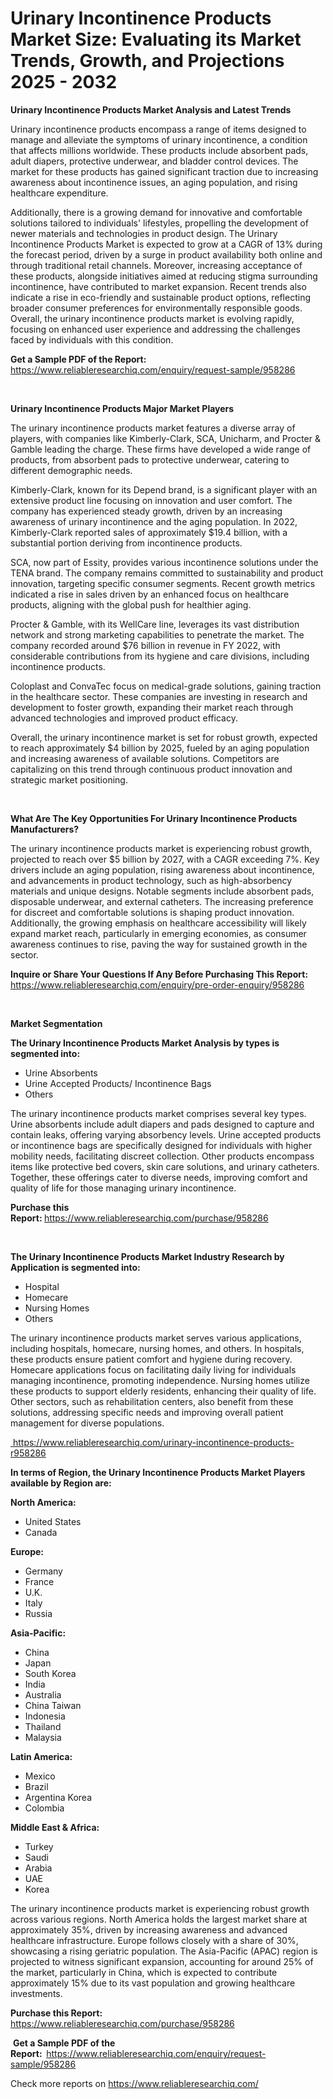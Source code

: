 <p><h1>Urinary Incontinence Products Market Size: Evaluating its Market Trends, Growth, and Projections 2025 - 2032</h1></p><p><strong>Urinary Incontinence Products Market Analysis and Latest Trends</strong></p>
<p><p>Urinary incontinence products encompass a range of items designed to manage and alleviate the symptoms of urinary incontinence, a condition that affects millions worldwide. These products include absorbent pads, adult diapers, protective underwear, and bladder control devices. The market for these products has gained significant traction due to increasing awareness about incontinence issues, an aging population, and rising healthcare expenditure.</p><p>Additionally, there is a growing demand for innovative and comfortable solutions tailored to individuals' lifestyles, propelling the development of newer materials and technologies in product design. The Urinary Incontinence Products Market is expected to grow at a CAGR of 13% during the forecast period, driven by a surge in product availability both online and through traditional retail channels. Moreover, increasing acceptance of these products, alongside initiatives aimed at reducing stigma surrounding incontinence, have contributed to market expansion. Recent trends also indicate a rise in eco-friendly and sustainable product options, reflecting broader consumer preferences for environmentally responsible goods. Overall, the urinary incontinence products market is evolving rapidly, focusing on enhanced user experience and addressing the challenges faced by individuals with this condition.</p></p>
<p><strong>Get a Sample PDF of the Report:&nbsp;</strong> <a href="https://www.reliableresearchiq.com/enquiry/request-sample/958286?utm_campaign=2735&utm_medium=2&utm_source=Github&utm_content=ia&utm_term=04042025&utm_id=urinary-incontinence-products">https://www.reliableresearchiq.com/enquiry/request-sample/958286</a></p>
<p>&nbsp;</p>
<p><strong>Urinary Incontinence Products Major Market Players</strong></p>
<p><p>The urinary incontinence products market features a diverse array of players, with companies like Kimberly-Clark, SCA, Unicharm, and Procter & Gamble leading the charge. These firms have developed a wide range of products, from absorbent pads to protective underwear, catering to different demographic needs.</p><p>Kimberly-Clark, known for its Depend brand, is a significant player with an extensive product line focusing on innovation and user comfort. The company has experienced steady growth, driven by an increasing awareness of urinary incontinence and the aging population. In 2022, Kimberly-Clark reported sales of approximately $19.4 billion, with a substantial portion deriving from incontinence products.</p><p>SCA, now part of Essity, provides various incontinence solutions under the TENA brand. The company remains committed to sustainability and product innovation, targeting specific consumer segments. Recent growth metrics indicated a rise in sales driven by an enhanced focus on healthcare products, aligning with the global push for healthier aging.</p><p>Procter & Gamble, with its WellCare line, leverages its vast distribution network and strong marketing capabilities to penetrate the market. The company recorded around $76 billion in revenue in FY 2022, with considerable contributions from its hygiene and care divisions, including incontinence products.</p><p>Coloplast and ConvaTec focus on medical-grade solutions, gaining traction in the healthcare sector. These companies are investing in research and development to foster growth, expanding their market reach through advanced technologies and improved product efficacy.</p><p>Overall, the urinary incontinence market is set for robust growth, expected to reach approximately $4 billion by 2025, fueled by an aging population and increasing awareness of available solutions. Competitors are capitalizing on this trend through continuous product innovation and strategic market positioning.</p></p>
<p>&nbsp;</p>
<p><strong>What Are The Key Opportunities For Urinary Incontinence Products Manufacturers?</strong></p>
<p><p>The urinary incontinence products market is experiencing robust growth, projected to reach over $5 billion by 2027, with a CAGR exceeding 7%. Key drivers include an aging population, rising awareness about incontinence, and advancements in product technology, such as high-absorbency materials and unique designs. Notable segments include absorbent pads, disposable underwear, and external catheters. The increasing preference for discreet and comfortable solutions is shaping product innovation. Additionally, the growing emphasis on healthcare accessibility will likely expand market reach, particularly in emerging economies, as consumer awareness continues to rise, paving the way for sustained growth in the sector.</p></p>
<p><strong>Inquire or Share Your Questions If Any Before Purchasing This Report:</strong> <a href="https://www.reliableresearchiq.com/enquiry/pre-order-enquiry/958286?utm_campaign=2735&utm_medium=2&utm_source=Github&utm_content=ia&utm_term=04042025&utm_id=urinary-incontinence-products">https://www.reliableresearchiq.com/enquiry/pre-order-enquiry/958286</a></p>
<p>&nbsp;</p>
<p><strong>Market Segmentation</strong></p>
<p><strong>The Urinary Incontinence Products Market Analysis by types is segmented into:</strong></p>
<p><ul><li>Urine Absorbents</li><li>Urine Accepted Products/ Incontinence Bags</li><li>Others</li></ul></p>
<p><p>The urinary incontinence products market comprises several key types. Urine absorbents include adult diapers and pads designed to capture and contain leaks, offering varying absorbency levels. Urine accepted products or incontinence bags are specifically designed for individuals with higher mobility needs, facilitating discreet collection. Other products encompass items like protective bed covers, skin care solutions, and urinary catheters. Together, these offerings cater to diverse needs, improving comfort and quality of life for those managing urinary incontinence.</p></p>
<p><strong>Purchase this Report:&nbsp;</strong><a href="https://www.reliableresearchiq.com/purchase/958286?utm_campaign=2735&utm_medium=2&utm_source=Github&utm_content=ia&utm_term=04042025&utm_id=urinary-incontinence-products">https://www.reliableresearchiq.com/purchase/958286</a></p>
<p>&nbsp;</p>
<p><strong>The Urinary Incontinence Products Market Industry Research by Application is segmented into:</strong></p>
<p><ul><li>Hospital</li><li>Homecare</li><li>Nursing Homes</li><li>Others</li></ul></p>
<p><p>The urinary incontinence products market serves various applications, including hospitals, homecare, nursing homes, and others. In hospitals, these products ensure patient comfort and hygiene during recovery. Homecare applications focus on facilitating daily living for individuals managing incontinence, promoting independence. Nursing homes utilize these products to support elderly residents, enhancing their quality of life. Other sectors, such as rehabilitation centers, also benefit from these solutions, addressing specific needs and improving overall patient management for diverse populations.</p></p>
<p><a href="https://www.reliableresearchiq.com/urinary-incontinence-products-r958286?utm_campaign=2735&utm_medium=2&utm_source=Github&utm_content=ia&utm_term=04042025&utm_id=urinary-incontinence-products">&nbsp;https://www.reliableresearchiq.com/urinary-incontinence-products-r958286</a></p>
<p><strong>In terms of Region, the Urinary Incontinence Products Market Players available by Region are:</strong></p>
<p>
    <p> <strong> North America: </strong>
        <ul>
            <li>United States</li>
            <li>Canada</li>
        </ul>
        </p> 
    <p> <strong> Europe: </strong>
        <ul>
            <li>Germany</li>
            <li>France</li>
            <li>U.K.</li>
            <li>Italy</li>
            <li>Russia</li>
        </ul>
        </p> 
    <p> <strong> Asia-Pacific: </strong>
        <ul>
            <li>China</li>
            <li>Japan</li>
            <li>South Korea</li>
            <li>India</li>
            <li>Australia</li>
            <li>China Taiwan</li>
            <li>Indonesia</li>
            <li>Thailand</li>
            <li>Malaysia</li>
        </ul>
        </p> 
    <p> <strong> Latin America: </strong>
        <ul>
            <li>Mexico</li>
            <li>Brazil</li>
            <li>Argentina Korea</li>
            <li>Colombia</li>
        </ul>
        </p> 
    <p> <strong> Middle East & Africa: </strong>
        <ul>
            <li>Turkey</li>
            <li>Saudi</li>
            <li>Arabia</li>
            <li>UAE</li>
            <li>Korea</li>
        </ul>
    </p>
    </p>
<p><p>The urinary incontinence products market is experiencing robust growth across various regions. North America holds the largest market share at approximately 35%, driven by increasing awareness and advanced healthcare infrastructure. Europe follows closely with a share of 30%, showcasing a rising geriatric population. The Asia-Pacific (APAC) region is projected to witness significant expansion, accounting for around 25% of the market, particularly in China, which is expected to contribute approximately 15% due to its vast population and growing healthcare investments.</p></p>
<p><strong>Purchase this Report: </strong><a href="https://www.reliableresearchiq.com/purchase/958286?utm_campaign=2735&utm_medium=2&utm_source=Github&utm_content=ia&utm_term=04042025&utm_id=urinary-incontinence-products">https://www.reliableresearchiq.com/purchase/958286</a></p>
<p>&nbsp;<strong>Get a Sample PDF of the Report:&nbsp;&nbsp;</strong><a href="https://www.reliableresearchiq.com/enquiry/request-sample/958286?utm_campaign=2735&utm_medium=2&utm_source=Github&utm_content=ia&utm_term=04042025&utm_id=urinary-incontinence-products">https://www.reliableresearchiq.com/enquiry/request-sample/958286</a></p>
<p><strong></strong></p>
<p>Check more reports on <a href="https://www.reliableresearchiq.com/?utm_campaign=2735&utm_medium=2&utm_source=Github&utm_content=ia&utm_term=04042025&utm_id=urinary-incontinence-products">https://www.reliableresearchiq.com/</a></p>